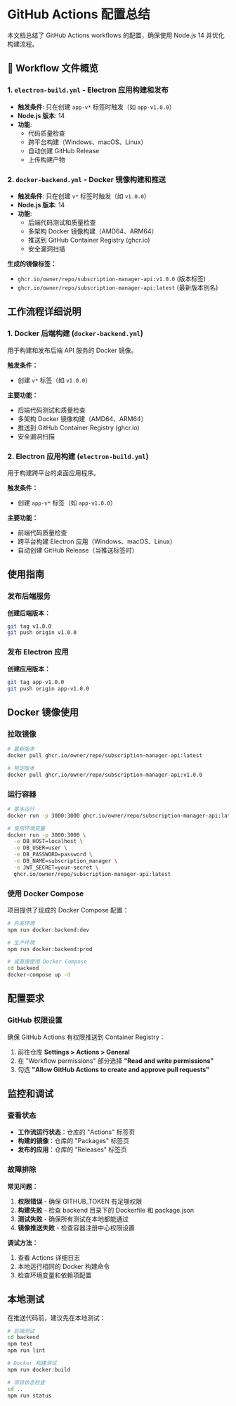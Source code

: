 # GitHub Actions 配置总结

本文档总结了 GitHub Actions workflows 的配置，确保使用 Node.js 14 并优化构建流程。

## 📁 Workflow 文件概览

### 1. `electron-build.yml` - Electron 应用构建和发布
- **触发条件**: 只在创建 `app-v*` 标签时触发（如 `app-v1.0.0`）
- **Node.js 版本**: 14
- **功能**: 
  - 代码质量检查
  - 跨平台构建（Windows、macOS、Linux）
  - 自动创建 GitHub Release
  - 上传构建产物

### 2. `docker-backend.yml` - Docker 镜像构建和推送
- **触发条件**: 只在创建 `v*` 标签时触发（如 `v1.0.0`）
- **Node.js 版本**: 14
- **功能**:
  - 后端代码测试和质量检查
  - 多架构 Docker 镜像构建（AMD64、ARM64）
  - 推送到 GitHub Container Registry (ghcr.io)
  - 安全漏洞扫描

**生成的镜像标签：**

- `ghcr.io/owner/repo/subscription-manager-api:v1.0.0` (版本标签)
- `ghcr.io/owner/repo/subscription-manager-api:latest` (最新版本别名)

## 工作流程详细说明

### 1. Docker 后端构建 (`docker-backend.yml`)

用于构建和发布后端 API 服务的 Docker 镜像。

**触发条件：**
- 创建 `v*` 标签（如 `v1.0.0`）

**主要功能：**

- 后端代码测试和质量检查
- 多架构 Docker 镜像构建（AMD64、ARM64）
- 推送到 GitHub Container Registry (ghcr.io)
- 安全漏洞扫描

### 2. Electron 应用构建 (`electron-build.yml`)

用于构建跨平台的桌面应用程序。

**触发条件：**

- 创建 `app-v*` 标签（如 `app-v1.0.0`）

**主要功能：**

- 前端代码质量检查
- 跨平台构建 Electron 应用（Windows、macOS、Linux）
- 自动创建 GitHub Release（当推送标签时）

## 使用指南

### 发布后端服务

**创建后端版本：**

```bash
git tag v1.0.0
git push origin v1.0.0
```

### 发布 Electron 应用

**创建应用版本：**

```bash
git tag app-v1.0.0
git push origin app-v1.0.0
```

## Docker 镜像使用

### 拉取镜像

```bash
# 最新版本
docker pull ghcr.io/owner/repo/subscription-manager-api:latest

# 特定版本
docker pull ghcr.io/owner/repo/subscription-manager-api:v1.0.0
```

### 运行容器

```bash
# 基本运行
docker run -p 3000:3000 ghcr.io/owner/repo/subscription-manager-api:latest

# 使用环境变量
docker run -p 3000:3000 \
  -e DB_HOST=localhost \
  -e DB_USER=user \
  -e DB_PASSWORD=password \
  -e DB_NAME=subscription_manager \
  -e JWT_SECRET=your-secret \
  ghcr.io/owner/repo/subscription-manager-api:latest
```

### 使用 Docker Compose

项目提供了现成的 Docker Compose 配置：

```bash
# 开发环境
npm run docker:backend:dev

# 生产环境
npm run docker:backend:prod

# 或直接使用 Docker Compose
cd backend
docker-compose up -d
```

## 配置要求

### GitHub 权限设置

确保 GitHub Actions 有权限推送到 Container Registry：

1. 前往仓库 **Settings > Actions > General**
2. 在 "Workflow permissions" 部分选择 **"Read and write permissions"**
3. 勾选 **"Allow GitHub Actions to create and approve pull requests"**

## 监控和调试

### 查看状态

- **工作流运行状态**：仓库的 "Actions" 标签页
- **构建的镜像**：仓库的 "Packages" 标签页
- **发布的应用**：仓库的 "Releases" 标签页

### 故障排除

**常见问题：**

1. **权限错误** - 确保 GITHUB_TOKEN 有足够权限
2. **构建失败** - 检查 backend 目录下的 Dockerfile 和 package.json
3. **测试失败** - 确保所有测试在本地都能通过
4. **镜像推送失败** - 检查容器注册中心权限设置

**调试方法：**

1. 查看 Actions 详细日志
2. 本地运行相同的 Docker 构建命令
3. 检查环境变量和依赖项配置

## 本地测试

在推送代码前，建议先在本地测试：

```bash
# 后端测试
cd backend
npm test
npm run lint

# Docker 构建测试
npm run docker:build

# 项目状态检查
cd ..
npm run status
```

